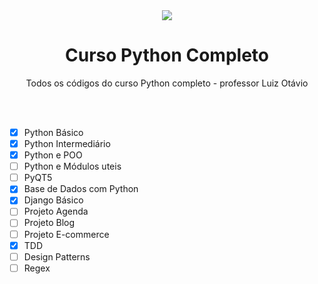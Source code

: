 <center>
    <img src="https://www.python.org/static/img/python-logo@2x.png">
</center>

<h1 align="Center">Curso Python Completo</h1>
<p align="Center">Todos os códigos do curso Python completo - professor Luiz Otávio</p>

<br>
<br>

- [x] Python Básico
- [x] Python Intermediário
- [x] Python e POO
- [ ] Python e Módulos uteis
- [ ] PyQT5
- [x] Base de Dados com Python
- [x] Django Básico
- [ ] Projeto Agenda
- [ ] Projeto Blog
- [ ] Projeto E-commerce
- [x] TDD
- [ ] Design Patterns
- [ ] Regex